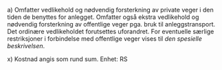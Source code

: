 a) Omfatter vedlikehold og nødvendig forsterkning av private veger i den tiden de benyttes for anlegget. Omfatter også ekstra vedlikehold og nødvendig forsterkning av offentlige veger pga. bruk til anleggstransport. Det ordinære vedlikeholdet forutsettes uforandret. For eventuelle særlige restriksjoner i forbindelse med offentlige veger vises til *den spesielle beskrivelsen*.

x) Kostnad angis som rund sum. Enhet: RS

